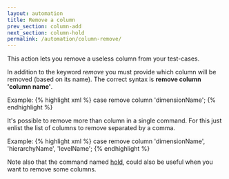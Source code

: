 ```yaml
---
layout: automation
title: Remove a column
prev_section: column-add
next_section: column-hold
permalink: /automation/column-remove/
---
```

This action lets you remove a useless column from your test-cases.

In addition to the keyword *remove* you must provide which column will be removed (based on its name). The correct syntax is **remove column 'column name'**.

Example:
{% highlight xml %}
case remove column 'dimensionName';
{% endhighlight %}

It's possible to remove more than column in a single command. For this just enlist the list of columns to remove separated by a comma.

Example:
{% highlight xml %}
case remove column 'dimensionName', 'hierarchyName', 'levelName';
{% endhighlight %}

Note also that the command named [hold](../column-hold), could also be useful when you want to remove some columns.
